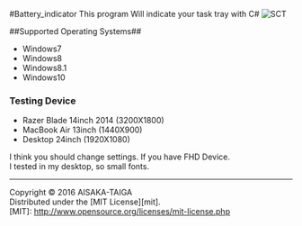 #Battery_indicator
This program Will indicate your task tray with C#
![SCT](http://i.imgur.com/WVB3hZT.png)


##Supported Operating Systems##
- Windows7
- Windows8
- Windows8.1
- Windows10

### Testing Device ###
- Razer Blade 14inch 2014 (3200X1800)
- MacBook Air 13inch (1440X900)
- Desktop 24inch (1920X1080)

 I think you should change settings. If you have FHD Device.<br>
 I tested in my desktop, so small fonts.

----------
Copyright &copy; 2016 AISAKA-TAIGA  
Distributed under the [MIT License][mit].  
[MIT]: http://www.opensource.org/licenses/mit-license.php
